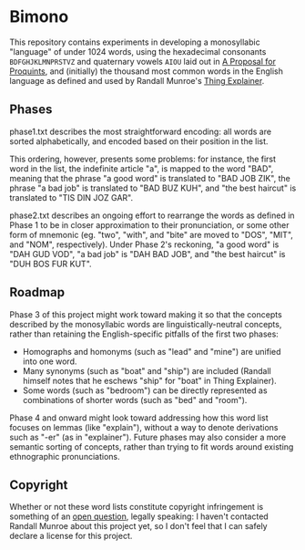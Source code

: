 # Bimono

This repository contains experiments in developing a monosyllabic "language" of under 1024 words, using the hexadecimal consonants `BDFGHJKLMNPRSTVZ` and quaternary vowels `AIOU` laid out in [A Proposal for Proquints][proquint], and (initially) the thousand most common words in the English language as defined and used by Randall Munroe's [Thing Explainer][TE].

[proquint]: https://arxiv.org/html/0901.4016
[TE]: https://xkcd.com/thing-explainer/

## Phases

phase1.txt describes the most straightforward encoding: all words are sorted alphabetically, and encoded based on their position in the list.

This ordering, however, presents some problems: for instance, the first word in the list, the indefinite article "a", is mapped to the word "BAD", meaning that the phrase "a good word" is translated to "BAD JOB ZIK", the phrase "a bad job" is translated to "BAD BUZ KUH", and "the best haircut" is translated to "TIS DIN JOZ GAR".

phase2.txt describes an ongoing effort to rearrange the words as defined in Phase 1 to be in closer approximation to their pronunciation, or some other form of mnemonic (eg. "two", "with", and "bite" are moved to "DOS", "MIT", and "NOM", respectively). Under Phase 2's reckoning, "a good word" is "DAH GUD VOD", "a bad job" is "DAH BAD JOB", and "the best haircut" is "DUH BOS FUR KUT".

## Roadmap

Phase 3 of this project might work toward making it so that the concepts described by the monosyllabic words are linguistically-neutral concepts, rather than retaining the English-specific pitfalls of the first two phases:

- Homographs and homonyms (such as "lead" and "mine") are unified into one word.
- Many synonyms (such as "boat" and "ship") are included (Randall himself notes that he eschews "ship" for "boat" in Thing Explainer).
- Some words (such as "bedroom") can be directly represented as combinations of shorter words (such as "bed" and "room").

Phase 4 and onward might look toward addressing how this word list focuses on lemmas (like "explain"), without a way to denote derivations such as "-er" (as in "explainer"). Future phases may also consider a more semantic sorting of concepts, rather than trying to fit words around existing ethnographic pronunciations.

## Copyright

Whether or not these word lists constitute copyright infringement is something
of an [open question][legal], legally speaking: I haven't contacted Randall Munroe
about this project yet, so I don't feel that I can safely declare a license for this project.

[legal]: https://opensource.stackexchange.com/questions/10670/copyrightablity-of-word-lists